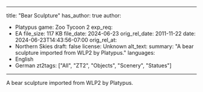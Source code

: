 ---
title: "Bear Sculpture"
has_author: true
author: 
- Platypus
game: Zoo Tycoon 2
exp_req: 
- EA
file_size: 117 KB
file_date: 2024-06-23
orig_rel_date: 2011-11-22
date: 2024-06-23T14:43:56-07:00
orig_rel_at: 
- Northern Skies
draft: false
license: Unknown
alt_text: 
summary: "A bear sculpture imported from WLP2 by Platypus."
languages:
- English
- German
zt2tags: ["All", "ZT2", "Objects", "Scenery", "Statues"]
----

A bear sculpture imported from WLP2 by Platypus.